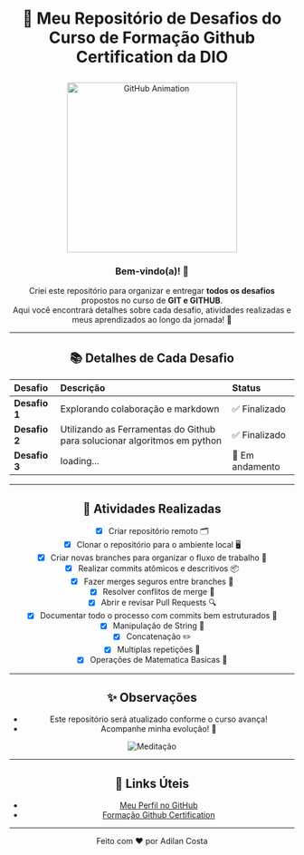    # <p align="center"> 🚀 Meu Repositório de Desafios do Curso de  Formação Github Certification da DIO </p>
<div align="center">
<img src="https://cdn.hashnode.com/res/hashnode/image/upload/v1658567611905/kMCMR25Vh.gif?w=1600&h=840&fit=crop&crop=entropy&auto=format,compress&gif-q=60&format=webm" alt="GitHub Animation" width="300px">

<div align="center">


### Bem-vindo(a)! 👋  
Criei este repositório para organizar e entregar **todos os desafios** propostos no curso de **GIT e GITHUB**.  
Aqui você encontrará detalhes sobre cada desafio, atividades realizadas e meus aprendizados ao longo da jornada! 🎯

---

## 📚 Detalhes de Cada Desafio

| Desafio | Descrição | Status |
| :--- | :--- | :--- |
| **Desafio 1** | Explorando colaboração e markdown | ✅ Finalizado |
| **Desafio 2** | Utilizando as Ferramentas do Github para solucionar algoritmos em python | ✅ Finalizado |
| **Desafio 3** | loading... | 🚧 Em andamento |


---

## 📝 Atividades Realizadas

- [x] Criar repositório remoto 🗂️
- [x] Clonar o repositório para o ambiente local 🖥️
- [x] Criar novas branches para organizar o fluxo de trabalho 🌿
- [x] Realizar commits atômicos e descritivos 📦
- [x] Fazer merges seguros entre branches 🔀
- [x] Resolver conflitos de merge 🧩
- [x] Abrir e revisar Pull Requests 🔍
- [x] Documentar todo o processo com commits bem estruturados 📝
- [x] Manipulação de String 📝
- [x] Concatenação ✏️
- [x] Multiplas repetições 🎯
- [x] Operações de Matematica Basicas 📐
---

## ✨ Observações

- Este repositório será atualizado conforme o curso avança!    
- Acompanhe minha evolução! 🚀

![Meditação](https://media1.tenor.com/m/8fqFZsC_wzEAAAAC/meditation.gif)

---

## 🔗 Links Úteis

- [Meu Perfil no GitHub](https://github.com/adilanlf)
- [Formação Github Certification](https://web.dio.me/track/b9eb6374-fbd0-4a21-8747-9f25e8371f03)

---

Feito com ❤️ por Adilan Costa
